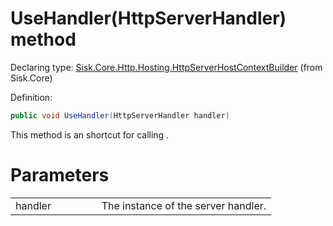 <!--

Copyrights 2023 Sisk Framework - CypherPotato
Published under MIT license

!!! DO NOT EDIT THIS FILE !!!
This file was generated by a tool in the Sisk package. To edit the information in this documentation,
edit the XML documentation present in the Sisk source code.

-->


# UseHandler(HttpServerHandler) method

Declaring type: [Sisk.Core.Http.Hosting.HttpServerHostContextBuilder](/read?q=/contents/spec/Sisk.Core.Http.Hosting.HttpServerHostContextBuilder.md) (from Sisk.Core)


Definition:

```cs
public void UseHandler(HttpServerHandler handler)
```

This method is an shortcut for calling <see cref="M:Sisk.Core.Http.HttpServer.RegisterHandler(Sisk.Core.Http.Handlers.HttpServerHandler)" />.


# Parameters

<table>
    <tbody>
<tr>
    <td width="33%">handler</td>
    <td>The instance of the server handler.</td>
</tr>
    </tbody>
</table>
